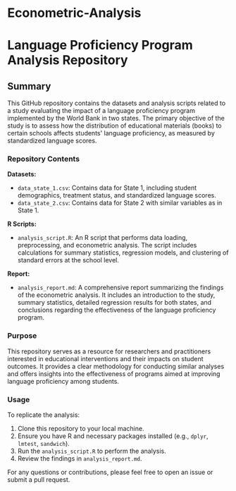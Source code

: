 # Econometric-Analysis
# Language Proficiency Program Analysis Repository

## Summary

This GitHub repository contains the datasets and analysis scripts related to a study evaluating the impact of a language proficiency program implemented by the World Bank in two states. The primary objective of the study is to assess how the distribution of educational materials (books) to certain schools affects students' language proficiency, as measured by standardized language scores.

### Repository Contents

**Datasets:**
  - `data_state_1.csv`: Contains data for State 1, including student demographics, treatment status, and standardized language scores.
  - `data_state_2.csv`: Contains data for State 2 with similar variables as in State 1.

**R Scripts:**
  - `analysis_script.R`: An R script that performs data loading, preprocessing, and econometric analysis. The script includes calculations for summary statistics, regression models, and clustering of standard errors at the school level.

**Report:**
  - `analysis_report.md`: A comprehensive report summarizing the findings of the econometric analysis. It includes an introduction to the study, summary statistics, detailed regression results for both states, and conclusions regarding the effectiveness of the language proficiency program.

### Purpose

This repository serves as a resource for researchers and practitioners interested in educational interventions and their impacts on student outcomes. It provides a clear methodology for conducting similar analyses and offers insights into the effectiveness of programs aimed at improving language proficiency among students.

### Usage

To replicate the analysis:
1. Clone this repository to your local machine.
2. Ensure you have R and necessary packages installed (e.g., `dplyr`, `lmtest`, `sandwich`).
3. Run the `analysis_script.R` to perform the analysis.
4. Review the findings in `analysis_report.md`.

For any questions or contributions, please feel free to open an issue or submit a pull request.
